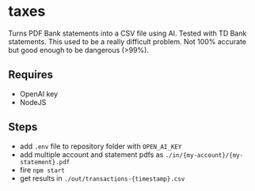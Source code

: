 # taxes

Turns PDF Bank statements into a CSV file using AI. Tested with TD Bank statements. This used to be a really difficult problem. Not 100% accurate but good enough to be dangerous (>99%).

## Requires

- OpenAI key
- NodeJS

## Steps

- add `.env` file to repository folder with `OPEN_AI_KEY`
- add multiple account and statement pdfs as `./in/{my-account}/{my-statement}.pdf`
- fire `npm start`
- get results in `./out/transactions-{timestamp}.csv`
